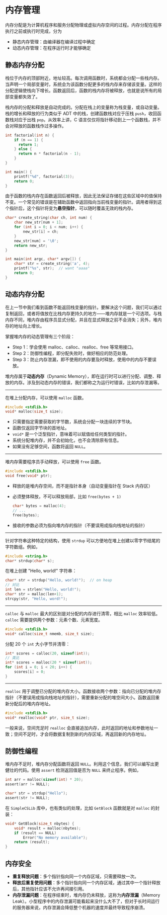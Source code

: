 # 内存管理

<div class="toc"></div>

内存分配是为计算机程序和服务分配物理或虚拟内存空间的过程。内存分配在程序执行之前或执行时完成，分为

- 静态内存管理：由编译器在编译过程中确定
- 动态内存管理：在程序运行时才能够确定

## 静态内存分配

栈位于内存的顶部附近，地址较高。每次调用函数时，系统都会分配一些栈内存。当声明一个局部变量时，系统会为该函数分配更多的栈内存来存储该变量。这样的分配逻辑使栈向下增长。函数返回后，函数的栈内存将被释放，也就是说所有的局部变量都失效了。

栈内存的分配和释放是自动完成的。分配在栈上的变量称为栈变量，或自动变量。栈的增长和释放的行为类似于 ADT 中的栈，创建函数栈对应于压栈 `push`，收回函数栈对应于出栈 `pop`。从效率上讲，C 语言仅仅将指针移动到上一个函数栈，并不会对释放的函数栈作过多操作。

```c
int factorial(int n) {
    if (n == 1) {
      return 1;
    } else {
      return n * factorial(n - 1);
    }
}

int main() {
    printf("%d", factorial(3));
    return 0;
}
```

由于函数的栈内存在函数返回后被释放，因此无法保证存储在这些区域中的值保持不变。一个常见的错误是在辅助函数中返回指向当前栈变量的指针。调用者得到这个指针后，这个指针将变为**悬空指针**，可以随时覆盖无效的栈内存。

```c
char* create_string(char ch, int num) {
    char new_str[num + 1];
    for (int i = 0; i < num; i++) {
        new_str[i] = ch;
    }
    new_str[num] = '\0';
    return new_str;
}

int main(int argc, char* argv[]) {
    char* str = create_string('a', 4);
    printf("%s", str);  // want "aaaa"
    return 0;
}
```

## 动态内存分配

在上一节中我们看到函数不能返回栈变量的指针。要解决这个问题，我们可以通过复制返回，或者将值放在比栈内存更持久的地方——堆内存就是一个可选项。与栈内存不同，堆内存由程序员显式分配，并且在显式释放之前不会消失；另外，堆内存的地址向上增长。

掌握堆内存的动态管理有三个阶段：

- Step 1：学会使用 malloc、calloc、realloc、free 等常用接口。
- Step 2：防御性编程，即分配失败时，做好相应的防范处理。
- Step 3：防止内存泄漏，即不使用的内存要及时释放，使用中的内存不要误放。

堆内存属于**动态内存**（Dynamic Memory），即在运行时可以进行分配、调整、释放的内存。涉及到动态内存的错误，我们都称之为运行时错误，比如内存泄漏等。

---

在堆上分配内存，可以使用 `malloc` 函数。

```c
#include <stdlib.h>
void* malloc(size_t size);
```

- 只需要指定需要获取的字节数，系统会分配一块连续的字节块。
- 函数仅返回字节块的首地址。
- `void*` 是一个泛型指针，意味着可以赋值给任何类型的指针。
- 系统分配堆内存，并不会初始化，也不会清除原有信息。
- 如果没有足够空间，函数将返回 `NULL`。

---

堆内存需要程序员手动释放，可以使用 `free` 函数。

```c
#include <stdlib.h>
void free(void* ptr);
```

- 释放的是堆内存空间，而不是指针本身（自动变量指针在 Stack 内存区）
- 必须整体释放，不可以释放局部，比如 `free(bytes + 1)`

    ```c
    char* bytes = malloc(4);
    // ...
    free(bytes);
    ```
- 接收的参数必须为指向堆内存的指针（不要误用成指向栈地址的指针）

---

针对字符串这种特定的结构，使用 `strdup` 可以方便地在堆上创建以零字节结尾的字符数组。例如，

```c
#include <string.h>
char* strdup(char* s);
```

在堆上创建 "Hello, world!" 字符串：

```c
char* str = strdup("Hello, world!");  // on heap
// 对比
int len = strlen("Hello, world!");
char* str = malloc(len+1);
strcpy(str, "Hello, word!");
```

---

`calloc` 与 `malloc` 最大的区别是对分配的内存进行清零，相比 `malloc` 效率较低。``calloc`` 需要提供两个参数：元素个数、元素宽度。

```c
#include <stdlib.h>
void* calloc(size_t nmemb, size_t size);
```

分配 20 个 `int` 大小字节并清零：

```c
int* scores = calloc(20, sizeof(int));
// 类比
int* scores = malloc(20 * sizeof(int));
for (int i = 0; i < 20; i++) {
    scores[i] = 0;
}
```

----

`realloc` 用于调整已分配的堆内存大小。函数接收两个参数：指向已分配的堆内存指针（不要误用成指向栈地址的指针），需要重新分配的堆空间大小。函数返回重新分配后的堆内存地址。

```c
#include <stdlib.h>
void* realloc(void* ptr, size_t size);
```

一般来说，空间充足时 `realloc` 会直接追加内存，此时返回的地址和参数地址一致；空间不足时，才会将数据复制到新的内存区域，再返回新的内存地址。

## 防御性编程

堆内存不足时，堆内存分配函数将返回 `NULL`。利用这个信息，我们可以编写出更健壮的代码。使用 `assert` 检测返回值是否为 `NULL` 来终止程序。例如，

```c
int arr = malloc(sizeof(int) * 20);
assert(arr != NULL);

char* str = strdup("Hello");
assert(str != NULL);
```

在 `SimpleCSLib` 库中，也有类似的处理，比如 `GetBlock` 函数就是对 `malloc` 的封装：

```c
void* GetBlock(size_t nbytes) {
    void* result = malloc(nbytes);
    if (result == NULL)
        Error("No memory available");
    return (result);
}
```

## 内存安全

- **重复释放问题**：多个指针指向同一个内存区域，只需要释放一次。
- **释放后重复使用问题**：多个指针指向同一个内存区域，通过其中一个指针释放后，其他指针应该不允许再间接引用。
- **内存泄漏问题**：在程序结束时，堆内存仍未释放，这称为**内存泄漏**（Memory Leak）。小型程序中的内存泄漏可能看起来没什么大不了，但对于长时间运行的服务器来说，内存泄漏会降低整个机器的速度并最终导致程序崩溃。
